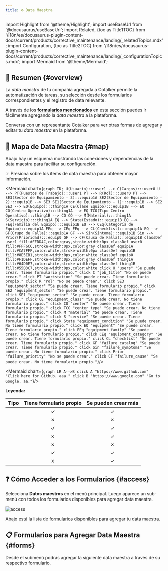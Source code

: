 ```yaml
---
title: ⚙️ Data Maestra
---
```


import Highlight from '@theme/Highlight';
import useBaseUrl from '@docusaurus/useBaseUrl'; 
import Related, {toc as Title1TOC} from '/i18n/es/docusaurus-plugin-content-docs/current/products/corrective_maintenance/landing/_relatedTopics.mdx'; 
import Configuration, {toc as Title2TOC} from '/i18n/es/docusaurus-plugin-content-docs/current/products/corrective_maintenance/landing/_configurationTopics.mdx'; 
import Mermaid from '@theme/Mermaid';


## 📌 Resumen {#overview}
La _data maestra_ de tu compañía agregada a Cotalker permite la automatización de tareas, su selección desde los formularios correspondientes y el registro de data relevante.

A través de los [**formularios mencionados**](#forms) en esta sección puedes ir fácilmente agregando la _data maestra_ a la plataforma.

Conversa con un representante Cotalker para ver otras formas de agregar y editar tu _data maestra_ en la plataforma.

## 📍 Mapa de Data Maestra {#map}
Abajo hay un esquema mostrando las conexiones y dependencias de la data maestra para facilitar su configuración.

<div className="align-center">

<span className="badge badge--warning">☞ Presiona sobre los ítems de data maestra para obtener mayor información.</span>

</div>

<Mermaid chart={`
    graph TD;
        U(Usuario):::user1 --> C(Cargos):::user0
        U --> PT(Puestos de Trabajo):::user1
        PT --> R(Rol):::user0
        PT --> SE3(Sector de Equipamiento - 3):::equip1A
        SE2(Sector de Equipamiento - 2):::equip1B --> SE3
        SE1(Sector de Equipamiento - 1):::equip1B --> SE2
        SE3 --> EQ(Equipo):::thing1A
        CE(Clase Equipo):::equip1B --> EQ
        CO(Centro Operativo):::thing1A --> EQ
        TCO(Tipo Centro Operativo):::thing1B --> CO
        CO --> M(Material):::thing1A
        S(Servicio):::thing1A
        EQ --> State(Estado):::equip1B
        EQ --> FEq(Familia del Equipo):::equip1B
        EQ --> CEq(Categoría de Equipo):::equip1A
        FEq --> CEq
        FEq --> CL(Checklist):::equip1A
        EQ --> GF(Grupo de Falla):::equip1A
        GF --> Sin(Síntoma):::equip1B
        Sin --> Prior(Prioridad):::equip0
        GF --> CF(Causa de Falla):::equip1B
        classDef user1 fill:#FFDD4C,color:gray,stroke-width:0px
        classDef user0 fill:#FFF6CC,stroke-width:0px,color:gray
        classDef equip1A fill:#CA7FFF,color:white,stroke-width:0px
        classDef equip1B fill:#8E5EB1,stroke-width:0px,color:white
        classDef equip0 fill:#F1DEFF,stroke-width:0px,color:gray
        classDef thing1A fill:#64D0E7,color:white,stroke-width:0px
        classDef thing1B fill:#55B3C7,stroke-width:0px,color:white
        click U "users" "Se puede crear. Tiene formulario propio."
        click C "job_title" "No se puede crear."
        click PT "workstation" "Se puede crear. Tiene formulario propio."
        click R "rol" "No se puede crear."
        click SE3 "equipment_sector" "Se puede crear. Tiene formulario propio."
        click SE2 "equipment_sector" "Se puede crear. Tiene formulario propio."
        click SE1 "equipment_sector" "Se puede crear. Tiene formulario propio."
        click CE "equipment_class" "Se puede crear. No tiene formulario propio."
        click CO "center" "Se puede crear. Tiene formulario propio."
        click TCO "center_type" "Se puede crear. No tiene formulario propio."
        click M "material" "Se puede crear. Tiene formulario propio."
        click S "service" "Se puede crear. Tiene formulario propio."
        click State "equipment_condition" "Se puede crear. No tiene formulario propio."
        click EQ "equipment" "Se puede crear. Tiene formulario propio."
        click FEq "equipment_family" "Se puede crear. No tiene formulario propio."
        click CEq "equipment_category" "Se puede crear. Tiene formulario propio."
        click CL "checklist" "Se puede crear. Tiene formulario propio."
        click GF "failure_catalog" "Se puede crear. Tiene formulario propio."
        click Sin "failure_symptoms" "Se puede crear. No tiene formulario propio."
        click Prior "failure_priority" "No se puede crear."
        click CF "failure_cause" "Se puede crear. No tiene formulario propio."
`}/>

<Mermaid chart={`
  graph LR
    A-->B
    click A "https://www.github.com" "Click here for Github. aaa."
    click B "https://www.google.com" "Go to Google. aa."
`}/>

<div className="align-center">

**Leyenda:**

Tipo | Tiene formulario propio | Se pueden crear más
:---: | :---: | :---:
<Highlight text="Relacionado con Usuarios" color="#FFDD4C" textcolor="gray"/> | ✓ | ✓ 
<Highlight text="Relacionado con Usuarios" color="#FFF6CC" textcolor="gray"/> | ✗ | ✗ 
<Highlight text="Relacionado con Equipos" color="#CA7FFF" textcolor="white"/> | ✓ | ✓
<Highlight text="Relacionado con Equipos" color="#8E5EB1" textcolor="white"/> | ✗ | ✓
<Highlight text="Relacionado con Equipos" color="#F1DEFF" textcolor="gray"/> | ✗ | ✗
<Highlight text="Relacionado con Activos" color="#64D0E7" textcolor="white"/> | ✓ | ✓
<Highlight text="Relacionado con Activos" color="#55B3C7" textcolor="white"/> | x | ✓


</div>


## ❓ Cómo Acceder a los Formularios {#access}
Selecciona **Datos maestros** en el menú principal. Luego aparece un sub-menú con todos los formularios disponibles para agregar data maestra.

<div className="margin-left--lg img_sizing">

![access](/img/productos_es/product_master_data_00.png)

</div>

Abajo está la lista de [formularios](#forms) disponibles para agregar tu data maestra.

## 📋 Formularios para Agregar Data Maestra {#forms}
Desde el submenú podrás agregar la siguiente data maestra a través de su respectivo formulario.

<Configuration/>